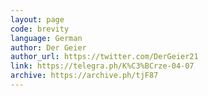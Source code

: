 ```yaml
---
layout: page
code: brevity
language: German
author: Der Geier
author_url: https://twitter.com/DerGeier21
link: https://telegra.ph/K%C3%BCrze-04-07
archive: https://archive.ph/tjF87
---
```

